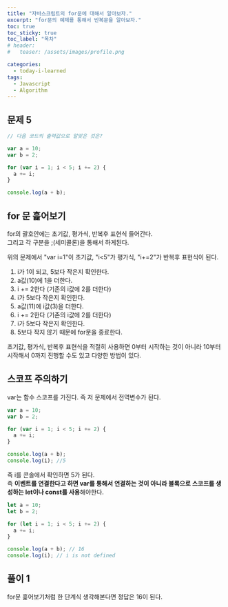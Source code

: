 ```yaml
---
title: "자바스크립트의 for문에 대해서 알아보자."
excerpt: "for문의 예제를 통해서 반복문을 알아보자."
toc: true
toc_sticky: true
toc_label: "목차"
# header:
#   teaser: /assets/images/profile.png

categories:
  - today-i-learned
tags:
  - Javascript
  - Algorithm
---
```


## 문제 5

```js
// 다음 코드의 출력값으로 알맞은 것은?

var a = 10;
var b = 2;

for (var i = 1; i < 5; i += 2) {
  a += i;
}

console.log(a + b);
```

## for 문 흝어보기

for의 괄호안에는 초기값, 평가식, 반복후 표현식 들어간다.  
그리고 각 구분을 ;(세미콜론)을 통해서 하게된다.

위의 문제에서 "var i=1"이 초기값, "i<5"가 평가식, "i+=2"가 반복후 표현식이 된다.

1. i가 1이 되고, 5보다 작은지 확인한다.
2. a값(10)에 1을 더한다.
3. i += 2한다 (기존의 i값에 2를 더한다)
4. i가 5보다 작은지 확인한다.
5. a값(11)에 i값(3)을 더한다.
6. i += 2한다 (기존의 i값에 2를 더한다)
7. i가 5보다 작은지 확인한다.
8. 5보다 작지 않기 때문에 for문을 종료한다.

초기값, 평가식, 반복후 표현식을 적절히 사용하면 0부터 시작하는 것이 아니라 10부터 시작해서 0까지 진행할 수도 있고 다양한 방법이 있다.

## 스코프 주의하기

var는 함수 스코프를 가진다. 즉 저 문제에서 전역변수가 된다.

```js
var a = 10;
var b = 2;

for (var i = 1; i < 5; i += 2) {
  a += i;
}

console.log(a + b);
console.log(i); //5
```

즉 i를 콘솔에서 확인하면 5가 된다.  
즉 **이벤트를 연결한다고 하면 var를 통해서 연결하는 것이 아니라 블록으로 스코프를 생성하는 let이나 const를 사용**해야한다.

```js
let a = 10;
let b = 2;

for (let i = 1; i < 5; i += 2) {
  a += i;
}

console.log(a + b); // 16
console.log(i); // i is not defined
```

## 풀이 1

for문 흝어보기처럼 한 단계식 생각해본다면 정답은 16이 된다.
